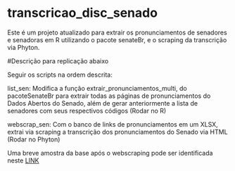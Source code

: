 # transcricao_disc_senado

Este é um projeto atualizado para extrair os pronunciamentos de senadores e senadoras em R utilizando o pacote senateBr, e o scraping da transcrição via Phyton.

#Descrição para replicação abaixo

Seguir os scripts na ordem descrita:

list_sen: Modifica a função extrair_pronunciamentos_multi, do pacoteSenateBr para extrair todas as páginas de pronunciamentos do Dados Abertos do Senado, além de gerar anteriormente a lista de senadores com seus respectivos códigos (Rodar no R)

webscrap_sen: Com o banco de links de pronunciamentos em um XLSX, extrai via scraping a transcrição dos pronunciamentos do Senado via HTML (Rodar no Phyton)

Uma breve amostra da base após o webscraping pode ser identificada neste [LINK](https://drive.google.com/drive/folders/1Kg5inGi0Ogvqu_7b4d2Ko1U7_pQHOyN8?usp=sharing) 
